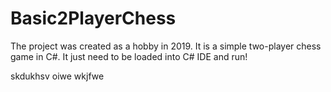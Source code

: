 # Basic2PlayerChess
The project was created as a hobby in 2019. It is a simple two-player chess game in C#. 
It just need to be loaded into C# IDE and run!

skdukhsv
oiwe
wkjfwe

